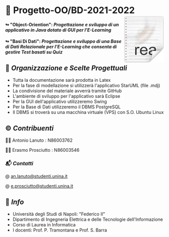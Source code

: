 # 🔖 Progetto-OO/BD-2021-2022  <img src="icon.png" align="right"/> 
#### ↬ "Object-Oriention": **_Progettazione e sviluppo di un applicativo in Java dotato di GUI per l'E-Learning_** 

#### ↬ "Basi Di Dati": **_Progettazione e sviluppo di una Base di Dati Relazionale per l'E-Learning che consenta di gestire Test basati su Quiz_** 

## 📑 *Organizzazione e Scelte Progettuali*

- Tutta la documentazione sarà prodotta in Latex
- Per la fase di modellazione si utilizzerà l'applicativo StarUML (file .mdj)
- La condivisione del materiale avverrà tramite GitHub
- L'ambiente di sviluppo per l'applicativo sarà Eclipse
- Per la GUI dell'applicativo utilizzeremo Swing
- Per la Base di Dati utilizzeremo il DBMS PostgreSQL
- Il DBMS si troverà su una macchina virtuale (VPS) con S.O. Ubuntu Linux

## ©️ *Contribuenti*
👨‍💼  Antonio Lanuto : N86003762

🙎‍♂️  Erasmo Prosciutto : N86003546

### 📬 *Contatti*
@ an.lanuto@studenti.unina.it

@ e.prosciutto@studenti.unina.it

## 🏬 *Info*
- Università degli Studi di Napoli: "Federico II" 
- Dipartimento di Ingegneria Elettrica e delle Tecnologie dell'Informazione
- Corso di Laurea in Informatica
- I docenti: Prof. P. Tramontana e Prof. S. Barra
